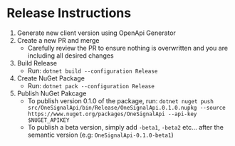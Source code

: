 # Release Instructions
1. Generate new client version using OpenApi Generator
2. Create a new PR and merge
   * Carefully review the PR to ensure nothing is overwritten and you are including all desired changes
3. Build Release
   * Run: `dotnet build --configuration Release`
4. Create NuGet Package
   * Run: `dotnet pack --configuration Release`
5. Publish NuGet Pakcage
   * To publish version 0.1.0 of the package, run: `dotnet nuget push src/OneSignalApi/bin/Release/OneSignalApi.0.1.0.nupkg --source https://www.nuget.org/packages/OneSignalApi --api-key $NUGET_APIKEY`
   * To publish a beta version, simply add `-beta1`, `-beta2` etc... after the semantic version (e.g: `OneSignalApi-0.1.0-beta1`)